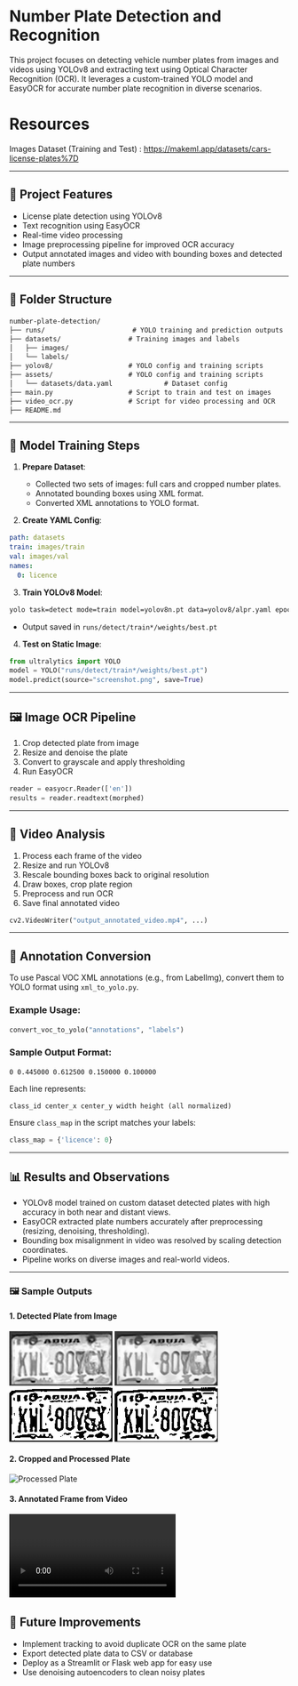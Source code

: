 # Number Plate Detection and Recognition

This project focuses on detecting vehicle number plates from images and videos using YOLOv8 and extracting text using Optical Character Recognition (OCR). It leverages a custom-trained YOLO model and EasyOCR for accurate number plate recognition in diverse scenarios.

# Resources

Images Dataset (Training and Test) : https://makeml.app/datasets/cars-license-plates%7D 

---

## 🚀 Project Features

* License plate detection using YOLOv8
* Text recognition using EasyOCR
* Real-time video processing
* Image preprocessing pipeline for improved OCR accuracy
* Output annotated images and video with bounding boxes and detected plate numbers

---

## 📁 Folder Structure

```
number-plate-detection/
├── runs/                      # YOLO training and prediction outputs
├── datasets/                 # Training images and labels
│   ├── images/
│   └── labels/
├── yolov8/                   # YOLO config and training scripts
├── assets/                   # YOLO config and training scripts
│   └── datasets/data.yaml             # Dataset config
├── main.py                   # Script to train and test on images
├── video_ocr.py              # Script for video processing and OCR
├── README.md
```

---

## 🧠 Model Training Steps

1. **Prepare Dataset**:

   * Collected two sets of images: full cars and cropped number plates.
   * Annotated bounding boxes using XML format.
   * Converted XML annotations to YOLO format.

2. **Create YAML Config**:

```yaml
path: datasets
train: images/train
val: images/val
names:
  0: licence
```

3. **Train YOLOv8 Model**:

```bash
yolo task=detect mode=train model=yolov8n.pt data=yolov8/alpr.yaml epochs=20 imgsz=640
```

* Output saved in `runs/detect/train*/weights/best.pt`

4. **Test on Static Image**:

```python
from ultralytics import YOLO
model = YOLO("runs/detect/train*/weights/best.pt")
model.predict(source="screenshot.png", save=True)
```

---

## 🖼 Image OCR Pipeline

1. Crop detected plate from image
2. Resize and denoise the plate
3. Convert to grayscale and apply thresholding
4. Run EasyOCR

```python
reader = easyocr.Reader(['en'])
results = reader.readtext(morphed)
```

---

## 🎥 Video Analysis

1. Process each frame of the video
2. Resize and run YOLOv8
3. Rescale bounding boxes back to original resolution
4. Draw boxes, crop plate region
5. Preprocess and run OCR
6. Save final annotated video

```python
cv2.VideoWriter("output_annotated_video.mp4", ...)
```

---


## 🔁 Annotation Conversion

To use Pascal VOC XML annotations (e.g., from LabelImg), convert them to YOLO format using `xml_to_yolo.py`.

### Example Usage:

```python
convert_voc_to_yolo("annotations", "labels")
```

### Sample Output Format:

```
0 0.445000 0.612500 0.150000 0.100000
```

Each line represents:

```
class_id center_x center_y width height (all normalized)
```

Ensure `class_map` in the script matches your labels:

```python
class_map = {'licence': 0}
```

---

## 📊 Results and Observations

* YOLOv8 model trained on custom dataset detected plates with high accuracy in both near and distant views.
* EasyOCR extracted plate numbers accurately after preprocessing (resizing, denoising, thresholding).
* Bounding box misalignment in video was resolved by scaling detection coordinates.
* Pipeline works on diverse images and real-world videos.

---

### 🖼 Sample Outputs

#### 1. Detected Plate from Image
![Image Detection](assets/1_gray.jpg)
![Image Detection](assets/2_denoised.jpg)
![Image Detection](assets/3_thresh.jpg)
![Image Detection](assets/4_morphed.jpg)

#### 2. Cropped and Processed Plate
![Processed Plate](assets/cropped_plate.jpg)

#### 3. Annotated Frame from Video
![Video Frame](assets/output_annotated_video.mp4)

## 📌 Future Improvements

* Implement tracking to avoid duplicate OCR on the same plate
* Export detected plate data to CSV or database
* Deploy as a Streamlit or Flask web app for easy use
* Use denoising autoencoders to clean noisy plates


